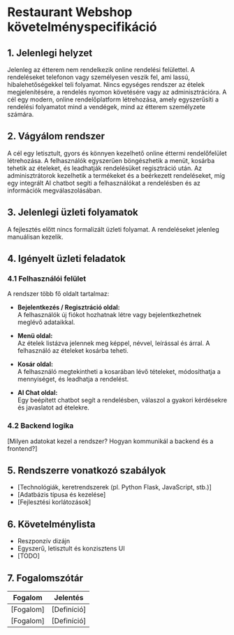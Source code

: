 # Restaurant Webshop követelményspecifikáció

## 1. Jelenlegi helyzet
Jelenleg az étterem nem rendelkezik online rendelési felülettel. A rendeléseket telefonon vagy személyesen veszik fel, ami lassú, hibalehetőségekkel teli folyamat. Nincs egységes rendszer az ételek megjelenítésére, a rendelés nyomon követésére vagy az adminisztrációra. A cél egy modern, online rendelőplatform létrehozása, amely egyszerűsíti a rendelési folyamatot mind a vendégek, mind az étterem személyzete számára.

## 2. Vágyálom rendszer
A cél egy letisztult, gyors és könnyen kezelhető online éttermi rendelőfelület létrehozása.
A felhasználók egyszerűen böngészhetik a menüt, kosárba tehetik az ételeket, és leadhatják rendelésüket regisztráció után.
Az adminisztrátorok kezelhetik a termékeket és a beérkezett rendeléseket, míg egy integrált AI chatbot segíti a felhasználókat a rendelésben és az információk megválaszolásában.

## 3. Jelenlegi üzleti folyamatok
A fejlesztés előtt nincs formalizált üzleti folyamat.
A rendeléseket jelenleg manuálisan kezelik.

## 4. Igényelt üzleti feladatok

### 4.1 Felhasználói felület
A rendszer több fő oldalt tartalmaz:  

- **Bejelentkezés / Regisztráció oldal:**  
  A felhasználók új fiókot hozhatnak létre vagy bejelentkezhetnek meglévő adataikkal.  

- **Menü oldal:**  
  Az ételek listázva jelennek meg képpel, névvel, leírással és árral. A felhasználó az ételeket kosárba teheti.  

- **Kosár oldal:**  
  A felhasználó megtekintheti a kosarában lévő tételeket, módosíthatja a mennyiséget, és leadhatja a rendelést.  

- **AI Chat oldal:**  
  Egy beépített chatbot segít a rendelésben, válaszol a gyakori kérdésekre és javaslatot ad ételekre.  

### 4.2 Backend logika
[Milyen adatokat kezel a rendszer? Hogyan kommunikál a backend és a frontend?]

## 5. Rendszerre vonatkozó szabályok
- [Technológiák, keretrendszerek (pl. Python Flask, JavaScript, stb.)]
- [Adatbázis típusa és kezelése]
- [Fejlesztési korlátozások]

## 6. Követelménylista
- Reszponzív dizájn
- Egyszerű, letisztult és konzisztens UI
- [TODO]

## 7. Fogalomszótár
| Fogalom | Jelentés |
|----------|-----------|
| [Fogalom] | [Definíció] |
| [Fogalom] | [Definíció] |
